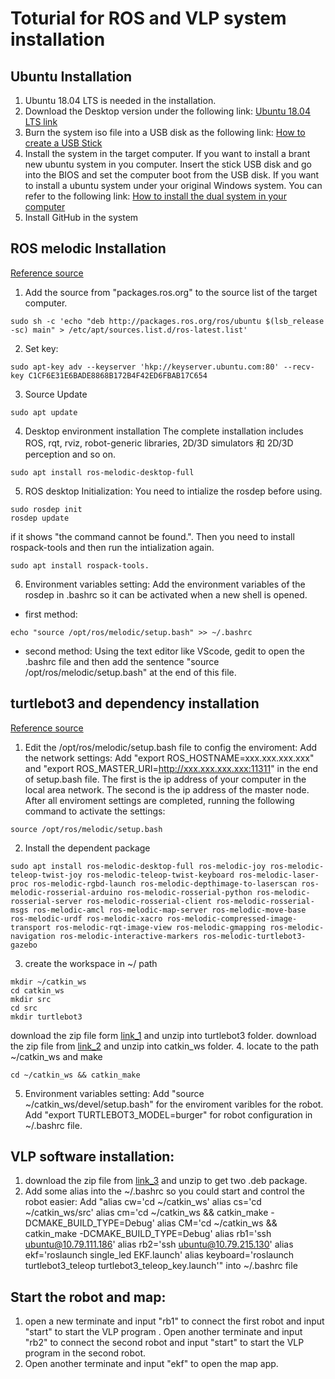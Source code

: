 # Toturial for ROS and VLP system installation
## Ubuntu Installation
1. Ubuntu 18.04 LTS is needed in the installation.
2. Download the Desktop version under the following link: 
[Ubuntu 18.04 LTS link](https://ubuntu.com/download/alternative-downloads)
3. Burn the system iso file into a USB disk as the following link:
[How to create a USB Stick](https://ubuntu.com/tutorials/create-a-usb-stick-on-windows#1-overview)
4. Install the system in the target computer.
If you want to install a brant new ubuntu system in you computer. Insert the stick USB disk and  go into the BIOS and set the computer boot from the USB disk. 
If you want to install a ubuntu system under your original Windows system. You can refer to the following link: [How to install the dual system in your computer](https://itsfoss.com/install-ubuntu-1404-dual-boot-mode-windows-8-81-uefi/)
5. Install GitHub in the system


## ROS melodic Installation
[Reference source](http://wiki.ros.org/melodic/Installation/Ubuntu)
1. Add the source from "packages.ros.org" to the source list of the target computer.

```shell
sudo sh -c 'echo "deb http://packages.ros.org/ros/ubuntu $(lsb_release -sc) main" > /etc/apt/sources.list.d/ros-latest.list'
```
2. Set key:
```shell
sudo apt-key adv --keyserver 'hkp://keyserver.ubuntu.com:80' --recv-key C1CF6E31E6BADE8868B172B4F42ED6FBAB17C654
```
3. Source Update
```shell
sudo apt update
```
4. Desktop environment installation
The complete installation includes ROS, rqt, rviz, robot-generic libraries, 2D/3D simulators 和 2D/3D perception and so on.
```shell
sudo apt install ros-melodic-desktop-full 
```
5. ROS desktop Initialization:
You need to intialize the rosdep before using. 
```shell
sudo rosdep init
rosdep update
```
if it shows "the command cannot be found.". Then you need to install rospack-tools and then run the intialization again.
```shell
sudo apt install rospack-tools.
```
6. Environment variables setting:
Add the environment variables of the rosdep in .bashrc so it can be activated when a new shell is opened. 
* first method:
```shell
echo "source /opt/ros/melodic/setup.bash" >> ~/.bashrc
```
* second method:
Using the text editor like VScode, gedit to open the .bashrc file and then add the sentence "source /opt/ros/melodic/setup.bash" at the end of this file.


## turtlebot3 and dependency installation
[Reference source](https://emanual.robotis.com/docs/en/platform/turtlebot3/quick-start/#pc-setup)
1. Edit the /opt/ros/melodic/setup.bash file to config the enviroment:
Add the network settings: Add "export ROS_HOSTNAME=xxx.xxx.xxx.xxx" and "export ROS_MASTER_URI=http://xxx.xxx.xxx.xxx:11311" in the end of setup.bash file. The first is the ip address of your computer in the local area network. The second is the ip address of the master node.
After all enviroment settings are completed, running the following command to activate the settings:
```shell
source /opt/ros/melodic/setup.bash 
```
2. Install the dependent package
```shell
sudo apt install ros-melodic-desktop-full ros-melodic-joy ros-melodic-teleop-twist-joy ros-melodic-teleop-twist-keyboard ros-melodic-laser-proc ros-melodic-rgbd-launch ros-melodic-depthimage-to-laserscan ros-melodic-rosserial-arduino ros-melodic-rosserial-python ros-melodic-rosserial-server ros-melodic-rosserial-client ros-melodic-rosserial-msgs ros-melodic-amcl ros-melodic-map-server ros-melodic-move-base ros-melodic-urdf ros-melodic-xacro ros-melodic-compressed-image-transport ros-melodic-rqt-image-view ros-melodic-gmapping ros-melodic-navigation ros-melodic-interactive-markers ros-melodic-turtlebot3-gazebo
```
3. create the workspace in ~/ path
```shell
mkdir ~/catkin_ws
cd catkin_ws
mkdir src
cd src
mkdir turtlebot3
```
download the zip file form [link_1](https://github.com/KwanWaiPang/SLO-VLP-EKF/tree/master) and unzip into turtlebot3 folder.
download the zip file from [link_2](https://github.com/KwanWaiPang/SLO-VLP-EKF/blob/main/turtlebot3_msgs.zip) and unzip into catkin_ws folder.
4. locate to the path ~/catkin_ws and make
```shell
cd ~/catkin_ws && catkin_make
```
5. Environment variables setting:
Add "source ~/catkin_ws/devel/setup.bash" for the enviroment varibles for the robot.
Add "export TURTLEBOT3_MODEL=burger" for robot configuration in ~/.bashrc file.

## VLP software installation:

1. download the zip file from [link_3](https://github.com/KwanWaiPang/SLO-VLP-EKF/blob/main/vlp%20package.zip) and unzip to get two .deb package.
2. Add some alias into the ~/.bashrc so you could start and control the robot easier:
Add "alias cw='cd ~/catkin_ws'
alias cs='cd ~/catkin_ws/src'
alias cm='cd ~/catkin_ws && catkin_make -DCMAKE_BUILD_TYPE=Debug'
alias CM='cd ~/catkin_ws && catkin_make -DCMAKE_BUILD_TYPE=Debug'
alias rb1='ssh ubuntu@10.79.111.186'
alias rb2='ssh ubuntu@10.79.215.130'
alias ekf='roslaunch single_led EKF.launch'
alias keyboard='roslaunch turtlebot3_teleop turtlebot3_teleop_key.launch'"
into ~/.bashrc file

## Start the robot and map:
1. open a new terminate and input "rb1" to connect the first robot and input "start" to start the VLP program . Open another terminate and input "rb2" to connect the second robot and input "start" to start the VLP program in the second robot.
2. Open another terminate and input "ekf" to open the map app.
